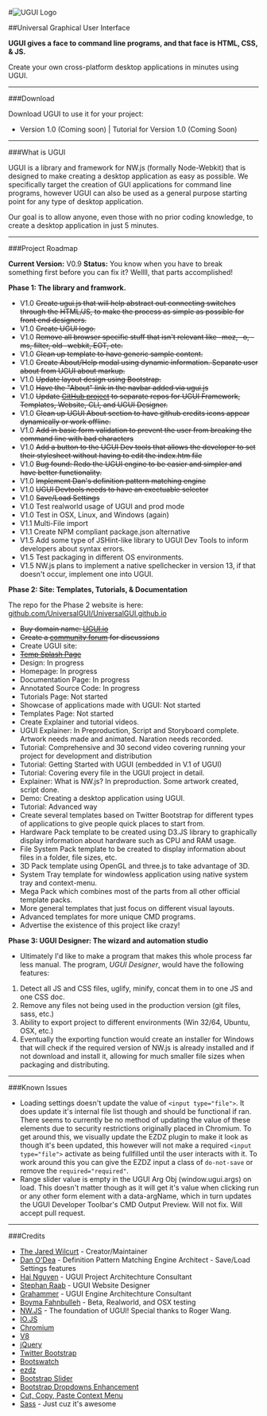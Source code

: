 #![UGUI Logo](http://i.imgur.com/2jHRUvA.png "Universal Graphical User Interface")

##Universal Graphical User Interface

**UGUI gives a face to command line programs, and that face is HTML, CSS, & JS.**

Create your own cross-platform desktop applications in minutes using UGUI.

* * *

###Download

Download UGUI to use it for your project:

* Version 1.0 (Coming soon) | Tutorial for Version 1.0 (Coming Soon)

* * *

###What is UGUI

UGUI is a library and framework for NW.js (formally Node-Webkit) that is designed to make creating a desktop application as easy as possible. We specifically target the creation of GUI applications for command line programs, however UGUI can also be used as a general purpose starting point for any type of desktop application.

Our goal is to allow anyone, even those with no prior coding knowledge, to create a desktop application in just 5 minutes.

* * *

###Project Roadmap

**Current Version:** V0.9
**Status:** You know when you have to break something first before you can fix it? Wellll, that parts accomplished!

**Phase 1: The library and framwork.**

* V1.0 ~~Create ugui.js that will help abstract out connecting switches through the HTML/JS, to make the process as simple as possible for front end designers.~~
* V1.0 ~~Create UGUI logo.~~
* V1.0 ~~Remove all browser specific stuff that isn't relevant like -moz, -o, -ms, filter, old -webkit, EOT, etc.~~
* V1.0 ~~Clean up template to have generic sample content.~~
* V1.0 ~~Create About/Help modal using dynamic information. Separate user about from UGUI about markup.~~
* V1.0 ~~Update layout design using Bootstrap.~~
* V1.0 ~~Have the "About" link in the navbar added via ugui.js~~
* V1.0 ~~Update [GitHub project](http://github.com/UniversalGUI) to separate repos for UGUI Framework, Templates, Website, CLI, and UGUI Designer.~~
* V1.0 ~~Clean up UGUI About section to have github credits icons appear dynamically or work offline.~~
* V1.0 ~~Add in basic form validation to prevent the user from breaking the command line with bad characters~~
* V1.0 ~~Add a button to the UGUI Dev tools that allows the developer to set their stylesheet without having to edit the index.htm file~~
* V1.0 ~~Bug found: Redo the UGUI engine to be easier and simpler and have better functionality.~~
* V1.0 ~~Implement Dan's definition pattern matching engine~~
* V1.0 ~~UGUI Devtools needs to have an exectuable selector~~
* V1.0 ~~Save/Load Settings~~
* V1.0 Test realworld usage of UGUI and prod mode
* V1.0 Test in OSX, Linux, and Windows (again)
* V1.1 Multi-File import
* V1.1 Create NPM compliant package.json alternative
* V1.5 Add some type of JSHint-like library to UGUI Dev Tools to inform developers about syntax errors.
* V1.5 Test packaging in different OS environments.
* V1.5 NW.js plans to implement a native spellchecker in version 13, if that doesn't occur, implement one into UGUI.

**Phase 2: Site: Templates, Tutorials, & Documentation**

The repo for the Phase 2 website is here: [github.com/UniversalGUI/UniversalGUI.github.io](https://github.com/UniversalGUI/UniversalGUI.github.io/tree/dev)

* ~~Buy domain name: [UGUI.io](http://ugui.io)~~
* ~~Create a [community forum](http://ugui.reddit.com) for discussions~~
* Create UGUI site:
 * ~~[Temp Splash Page](http://ugui.io)~~
 * Design: In progress
 * Homepage: In progress
 * Documentation Page: In progress
  * Annotated Source Code: In progress
 * Tutorials Page: Not started
 * Showcase of applications made with UGUI: Not started
 * Templates Page: Not started
* Create Explainer and tutorial videos.
 * UGUI Explainer: In Preproduction, Script and Storyboard complete. Artwork needs made and animated. Naration needs recorded.
 * Tutorial: Comprehensive and 30 second video covering running your project for development and distribution
 * Tutorial: Getting Started with UGUI (embedded in V.1 of UGUI)
 * Tutorial: Covering every file in the UGUI project in detail.
 * Explainer: What is NW.js? In preproduction. Some artwork created, script done.
 * Demo: Creating a desktop application using UGUI.
 * Tutorial: Advanced way
* Create several templates based on Twitter Bootstrap for different types of applications to give people quick places to start from.
 * Hardware Pack template to be created using D3.JS library to graphically display information about hardware such as CPU and RAM usage.
 * File System Pack template to be created to display information about files in a folder, file sizes, etc.
 * 3D Pack template using OpenGL and three.js to take advantage of 3D.
 * System Tray template for windowless application using native system tray and context-menu.
 * Mega Pack which combines most of the parts from all other official template packs.
 * More general templates that just focus on different visual layouts.
 * Advanced templates for more unique CMD programs.
* Advertise the existence of this project like crazy!

**Phase 3: UGUI Designer: The wizard and automation studio**

* Ultimately I'd like to make a program that makes this whole process far less manual. The program, *UGUI Designer*, would have the following features:
 1. Detect all JS and CSS files, uglify, minify, concat them in to one JS and one CSS doc.
 2. Remove any files not being used in the production version (git files, sass, etc.)
 3. Ability to export project to different environments (Win 32/64, Ubuntu, OSX, etc.)
 4. Eventually the exporting function would create an installer for Windows that will check if the required version of NW.js is already installed and if not download and install it, allowing for much smaller file sizes when packaging and distributing.

* * *

###Known Issues

* Loading settings doesn't update the value of `<input type="file">`. It does update it's internal file list though and should be functional if ran. There seems to currently be no method of updating the value of these elements due to security restrictions originally placed in Chromium. To get around this, we visually update the EZDZ plugin to make it look as though it's been updated, this however will not make a required `<input type="file">` activate as being fullfilled until the user interacts with it. To work around this you can give the EZDZ input a class of `do-not-save` or remove the `required="required"`.
* Range slider value is empty in the UGUI Arg Obj (window.ugui.args) on load. This doesn't matter though as it will get it's value when clicking run or any other form element with a data-argName, which in turn updates the UGUI Developer Toolbar's CMD Output Preview. Will not fix. Will accept pull request.

* * *

###Credits

* [The Jared Wilcurt](http://github.com/TheJaredWilcurt) - Creator/Maintainer
* [Dan O'Dea](http://github.com/DanOdea) - Definition Pattern Matching Engine Architect - Save/Load Settings features
* [Hai Nguyen](http://github.com/hai5nguy) - UGUI Project Architechture Consultant
* [Stephan Raab](http://github.com/StephanRaab) - UGUI Website Designer
* [Grahammer](http://github.com/GWatt) - UGUI Engine Architechture Consultant
* [Boyma Fahnbulleh](http://github.com/boymanjor) - Beta, Realworld, and OSX testing
* [NW.JS](http://nwjs.io) - The foundation of UGUI! Special thanks to Roger Wang.
 * [IO.JS](http://iojs.org)
 * [Chromium](http://www.chromium.org)
 * [V8](https://code.google.com/p/v8)
* [jQuery](http://jquery.com)
* [Twitter Bootstrap](http://getbootstrap.com)
* [Bootswatch](http://bootswatch.com)
* [ezdz](https://github.com/jaysalvat/ezdz)
* [Bootstrap Slider](http://seiyria.github.io/bootstrap-slider)
* [Bootstrap Dropdowns Enhancement](http://behigh.github.io/bootstrap_dropdowns_enhancement)
* [Cut, Copy, Paste Context Menu](https://github.com/b1rdex/nw-contextmenu)
* [Sass](http://sass-lang.com) - Just cuz it's awesome
